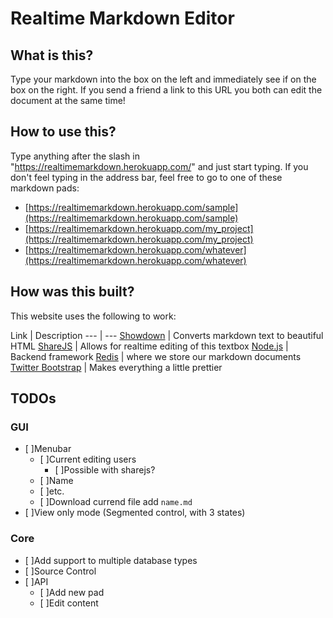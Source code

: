 # Realtime Markdown Editor


## What is this?

Type your markdown into the box on the left and immediately see if on the box on the right. If you send a friend a link to this URL you both can edit the document at the same time!


## How to use this?

Type anything after the slash in "https://realtimemarkdown.herokuapp.com/" and just start typing. If you don't feel typing in the address bar, feel free to go to one of these markdown pads:

- [https://realtimemarkdown.herokuapp.com/sample](https://realtimemarkdown.herokuapp.com/sample)
- [https://realtimemarkdown.herokuapp.com/my_project](https://realtimemarkdown.herokuapp.com/my_project)
- [https://realtimemarkdown.herokuapp.com/whatever](https://realtimemarkdown.herokuapp.com/whatever)


## How was this built?

This website uses the following to work:

Link | Description
--- | ---
[Showdown](https://github.com/showdownjs/showdown) | Converts markdown text to beautiful HTML
[ShareJS](http://sharejs.org/) | Allows for realtime editing of this textbox
[Node.js](https://nodejs.org/) | Backend framework
[Redis](http://redis.io/) | where we store our markdown documents
[Twitter Bootstrap](http://getbootstrap.com/) | Makes everything a little prettier


## TODOs

### GUI
- [ ]Menubar
	- [ ]Current editing users
		- [ ]Possible with sharejs?
	- [ ]Name
	- [ ]etc.
	- [ ]Download currend file add `name.md`
- [ ]View only mode (Segmented control, with 3 states)

### Core
- [ ]Add support to multiple database types
- [ ]Source Control
- [ ]API
	- [ ]Add new pad
	- [ ]Edit content
